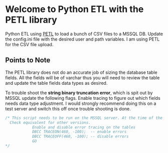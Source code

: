 # Welcome to Python ETL with the PETL library

Python ETL using  [PETL](https://petl.readthedocs.io/)  to load a bunch of CSV files to a MSSQL DB. Update the config.ini file with the desired user and path variables. I am using PETL for the CSV file upload. 

## Points to Note
The PETL library does not do an accurate job of sizing the database table fields. All the fields will be of varchar thus you will need to review the table and update the table fields data types as desired. 

To trouble shoot the **string binary truncation error**, which is spit out by MSSQL update the following flags.  Enable tracing to figure out which fields needs data type adjustment.
I would strongly recommend doing this on a test server and switch this off once trouble shooting is done.

``` sql
/* This script needs to be run on the MSSQL server. At the time of the writing, I am using SQL2016. 
  Check equivalent for other versions.
            Enable and disable error tracing on the tables 
            DBCC TRACEON(460, -100);  -- enable errors
            DBCC TRACEOFF(460, -100); -- disable errors
            GO
*/
```
